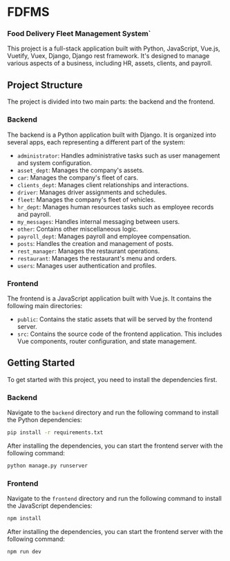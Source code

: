 # FDFMS
### Food Delivery Fleet Management System`

This project is a full-stack application built with Python, JavaScript, Vue.js, Vuetify, Vuex, Django, Django rest framework. It's designed to manage various aspects of a business, including HR, assets, clients, and payroll.

## Project Structure

The project is divided into two main parts: the backend and the frontend.

### Backend

The backend is a Python application built with Django. It is organized into several apps, each representing a different part of the system:

- `administrator`: Handles administrative tasks such as user management and system configuration.
- `asset_dept`: Manages the company's assets.
- `car`: Manages the company's fleet of cars.
- `clients_dept`: Manages client relationships and interactions.
- `driver`: Manages driver assignments and schedules.
- `fleet`: Manages the company's fleet of vehicles.
- `hr_dept`: Manages human resources tasks such as employee records and payroll.
- `my_messages`: Handles internal messaging between users.
- `other`: Contains other miscellaneous logic.
- `payroll_dept`: Manages payroll and employee compensation.
- `posts`: Handles the creation and management of posts.
- `rest_manager`: Manages the restaurant operations.
- `restaurant`: Manages the restaurant's menu and orders.
- `users`: Manages user authentication and profiles.

### Frontend

The frontend is a JavaScript application built with Vue.js. It contains the following main directories:

- `public`: Contains the static assets that will be served by the frontend server.
- `src`: Contains the source code of the frontend application. This includes Vue components, router configuration, and state management.

## Getting Started

To get started with this project, you need to install the dependencies first.

### Backend

Navigate to the `backend` directory and run the following command to install the Python dependencies:

```sh
pip install -r requirements.txt
```

After installing the dependencies, you can start the frontend server with the following command:
```sh
python manage.py runserver
```


### Frontend

Navigate to the `frontend` directory and run the following command to install the JavaScript dependencies:

```sh
npm install
```

After installing the dependencies, you can start the frontend server with the following command:

```sh
npm run dev
```
